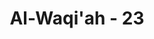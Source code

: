 ---
title: "Al-Waqi'ah - 23"
no: 23
arabic_no: ٢٣
ayah: كَاَمْثَالِ اللُّؤْلُؤِ الْمَكْنُوْنِۚ  
translation: "laksana mutiara yang tersimpan baik."
tafsir: "Ayat ini mengungkapkan di dalam surga itu ada bidadaribidadari yang bermata jeli laksana mutiara yang tersimpan baik. Bidadari bagaikan mutiara yang belum tersentuh tangan dan bersih dari debu sangat cantik dan memesona. Pada umumnya para mufasir menafsirkan ayat ini bahwa yang dimaksud dengan hawariyyun adalah perempuan yang putih, matanya sangat jelas warna putih dan hitamnya. Firman Allah: \n\nBidadari-bidadari yang dipelihara di dalam kemah-kemah. Maka nikmat Tuhanmu yang manakah yang kamu dustakan? Mereka tidak pernah disentuh oleh manusia maupun oleh jin sebelumnya. (arRahman/55: 72-74) \n\nFirman Allah dalam ayat lain: \n\nMereka bersandar di atas dipan-dipan yang tersusun dan Kami berikan kepada mereka pasangan bidadari yang bermata indah. (ath-thur/52: 20)"
---